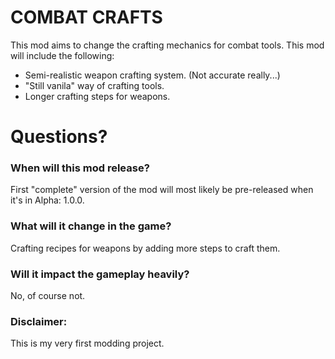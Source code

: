 # COMBAT CRAFTS
This mod aims to change the crafting mechanics for combat tools.
This mod will include the following:
  - Semi-realistic weapon crafting system. (Not accurate really...)
  - "Still vanila" way of crafting tools.
  - Longer crafting steps for weapons.

# Questions?
  ### When will this mod release?
First "complete" version of the mod will most likely be pre-released when it's in Alpha: 1.0.0.
  ### What will it change in the game?
Crafting recipes for weapons by adding more steps to craft them.
  ### Will it impact the gameplay heavily?
No, of course not.

### Disclaimer:
This is my very first modding project.

